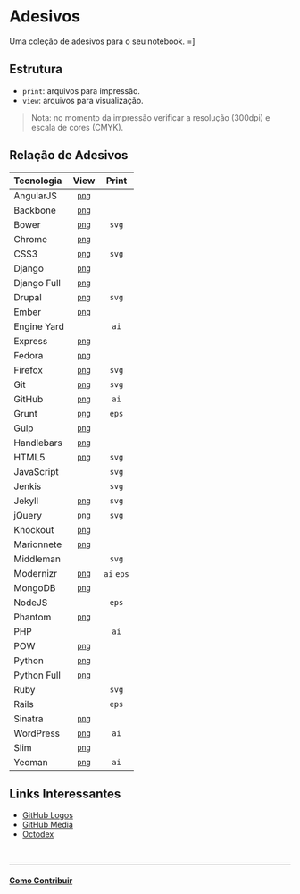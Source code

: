 # Adesivos

Uma coleção de adesivos para o seu notebook. =]

## Estrutura

* `print`: arquivos para impressão.
* `view`: arquivos para visualização.

> Nota: no momento da impressão verificar a resolução (300dpi) e escala de cores (CMYK).

## Relação de Adesivos

| Tecnologia | View                             | Print      |
|:-----------|:--------------------------------:|:----------:|
| AngularJS  | [`png`](view/angularjs.png)      |            |
| Backbone   | [`png`](view/backbone.png)       |            |
| Bower      | [`png`](view/bower.png)          | `svg`      |
| Chrome     | [`png`](view/chrome.png)         |            |
| CSS3       | [`png`](view/css3.png)           | `svg`      |
| Django     | [`png`](view/django_symbol.png)  |            |
| Django Full| [`png`](view/django_full.png)    |            |
| Drupal     | [`png`](view/drupal.png)         | `svg`      |
| Ember      | [`png`](view/ember.png)          |            |
| Engine Yard|                                  | `ai`       |
| Express    | [`png`](view/express.png)        |            |
| Fedora     | [`png`](view/fedora.png)         |            |
| Firefox    | [`png`](view/firefox.png)        | `svg`      |
| Git        | [`png`](view/git.png)            | `svg`      |
| GitHub     | [`png`](view/github.png)         | `ai`       |
| Grunt      | [`png`](view/grunt.png)          | `eps`      |
| Gulp       | [`png`](view/gulp.png)           |            |
| Handlebars | [`png`](view/handlebars.png)     |            |
| HTML5      | [`png`](view/HTML5.png)          | `svg`      |
| JavaScript |                                  | `svg`      |
| Jenkis     |                                  | `svg`      |
| Jekyll     | [`png`](view/jekyll.png)         | `svg`      |
| jQuery     | [`png`](view/jquery.png)         | `svg`      |
| Knockout   | [`png`](view/knockout.png)       |            |
| Marionnete | [`png`](view/marionette.png)     |            |
| Middleman  |                                  | `svg`      |
| Modernizr  | [`png`](view/modernizr.png)      | `ai` `eps` |
| MongoDB    | [`png`](view/mongodb.png)        |            |
| NodeJS     |                                  | `eps`      |
| Phantom    | [`png`](view/phantomjs.png)      |            |
| PHP        |                                  | `ai`       |
| POW        | [`png`](view/pow.png)            |            |
| Python     | [`png`](view/python_symbol.png)  |            |
| Python Full| [`png`](view/python_full.png)    |            |
| Ruby       |                                  | `svg`      |
| Rails      |                                  | `eps`      |
| Sinatra    | [`png`](view/sinatra.png)        |            |
| WordPress  | [`png`](view/wordpress.png)      | `ai`       |
| Slim       | [`png`](view/slim.png)           |            |
| Yeoman     | [`png`](view/yeoman.png)         | `ai`       |


## Links Interessantes

* [GitHub Logos](https://github.com/logos)
* [GitHub Media](https://github.com/github/media)
* [Octodex](http://octodex.github.com/)


<br/>

---

#### [Como Contribuir](https://github.com/cerebrobr/cerebro/blob/master/README.md#como-contribuir)
